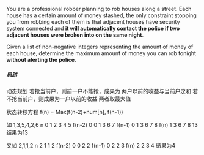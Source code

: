You are a professional robber planning to rob houses along a street. Each house has a certain amount of money stashed, the only constraint stopping you from robbing each of them is that adjacent houses have security system connected and **it will automatically contact the police if two adjacent houses were broken into on the same night**.

Given a list of non-negative integers representing the amount of money of each house, determine the maximum amount of money you can rob tonight **without alerting the police**.

##### 思路
动态规划
若抢当前户，则前一户不能抢，成果为 两户以前的收益与当前户之和
若不抢当前户，则成果为一户以前的收益
两者取最大值

状态转移方程
f(n) = Max(f(n-2)+num[n],  f(n-1))

如  1,3,5,4,2,6
  n    0  1  2  3  4  5 
f(n-2) 0  0  1  3  6  7
f(n-1) 0  1  3  6  7  8
f(n)   1  3  6  7  8  13
结果为13

又如  2,1,1,2
  n     2  1  1  2 
f(n-2)  0  0  2  2
f(n-1)  0  2  2  3
f(n)    2  2  3  4
结果为4